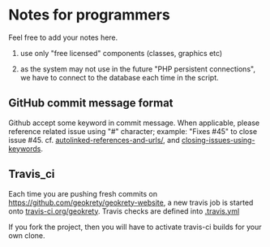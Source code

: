 # Notes for programmers

Feel free to add your notes here.


1) use only "free licensed" components (classes, graphics etc)

2) as the system may not use in the future "PHP persistent connections", we have to connect to the database each time in the script.


## GitHub commit message format

Github accept some keyword in commit message. When applicable, please reference related issue using "#" character; example: "Fixes #45" to close issue #45.
cf. [autolinked-references-and-urls/](https://help.github.com/articles/autolinked-references-and-urls/), and [closing-issues-using-keywords](https://help.github.com/articles/closing-issues-using-keywords/).

## Travis_ci

Each time you are pushing fresh commits on https://github.com/geokrety/geokrety-website, a new travis job is started onto [travis-ci.org/geokrety](https://travis-ci.org/geokrety/geokrety-website/).
Travis checks are defined into [.travis.yml](website/.travis.yml)

If you fork the project, then you will have to activate travis-ci builds for your own clone.